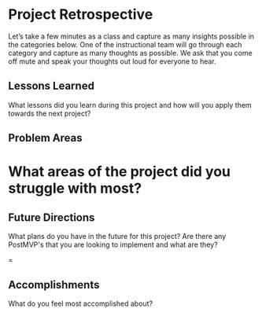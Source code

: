 # Project Retrospective

Let’s take a few minutes as a class and capture as many insights possible in the categories below.  One of the instructional team will go through each category and capture as many thoughts as possible.  We ask that you come off mute and speak your thoughts out loud for everyone to hear. 

## Lessons Learned

What lessons did you learn during this project and how will you apply them towards the next project? 


## Problem Areas

What areas of the project did you struggle with most?
=
## Future Directions

What plans do you have in the future for this project? Are there any PostMVP's that you are looking to implement and what are they? 

=

## Accomplishments

What do you feel most accomplished about? 
